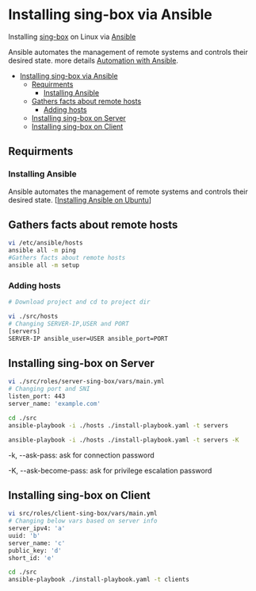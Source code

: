 # Installing sing-box via Ansible

Installing [sing-box](https://github.com/SagerNet/sing-box) on Linux via [Ansible](https://docs.ansible.com/ansible/latest/index.html)

Ansible automates the management of remote systems and controls their desired state. more details [Automation with Ansible](https://github.com/mehradi-github/ref-ansible#automation-with-ansible).

- [Installing sing-box via Ansible](#installing-sing-box-via-ansible)
  - [Requirments](#requirments)
    - [Installing Ansible](#installing-ansible)
  - [Gathers facts about remote hosts](#gathers-facts-about-remote-hosts)
    - [Adding hosts](#adding-hosts)
  - [Installing sing-box on Server](#installing-sing-box-on-server)
  - [Installing sing-box on Client](#installing-sing-box-on-client)

## Requirments

### Installing Ansible

Ansible automates the management of remote systems and controls their desired state. [[Installing Ansible on Ubuntu](https://github.com/mehradi-github/ref-ansible#installing-ansible-on-ubuntu)]

## Gathers facts about remote hosts

```sh
vi /etc/ansible/hosts
ansible all -m ping
#Gathers facts about remote hosts
ansible all -m setup
```

### Adding hosts

```sh
# Download project and cd to project dir

vi ./src/hosts
# Changing SERVER-IP,USER and PORT
[servers]
SERVER-IP ansible_user=USER ansible_port=PORT
```

## Installing sing-box on Server

```sh
vi ./src/roles/server-sing-box/vars/main.yml
# Changing port and SNI
listen_port: 443
server_name: 'example.com'

cd ./src
ansible-playbook -i ./hosts ./install-playbook.yaml -t servers

ansible-playbook -i ./hosts ./install-playbook.yaml -t servers -K
```

-k, --ask-pass: ask for connection password

-K, --ask-become-pass: ask for privilege escalation password

## Installing sing-box on Client

```sh
vi src/roles/client-sing-box/vars/main.yml
# Changing below vars based on server info
server_ipv4: 'a'
uuid: 'b'
server_name: 'c'
public_key: 'd'
short_id: 'e'

cd ./src
ansible-playbook ./install-playbook.yaml -t clients

```
